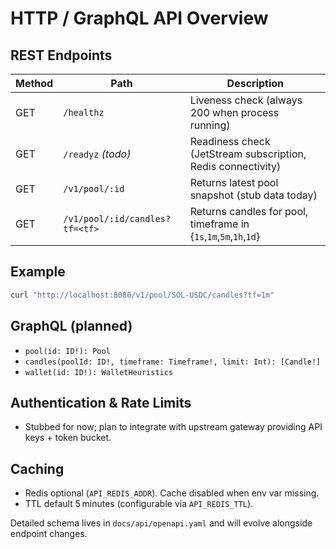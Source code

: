 # HTTP / GraphQL API Overview

## REST Endpoints
| Method | Path | Description |
|--------|------|-------------|
| GET | `/healthz` | Liveness check (always 200 when process running) |
| GET | `/readyz` *(todo)* | Readiness check (JetStream subscription, Redis connectivity) |
| GET | `/v1/pool/:id` | Returns latest pool snapshot (stub data today) |
| GET | `/v1/pool/:id/candles?tf=<tf>` | Returns candles for pool, timeframe in {`1s`,`1m`,`5m`,`1h`,`1d`} |

## Example
```bash
curl "http://localhost:8080/v1/pool/SOL-USDC/candles?tf=1m"
```

## GraphQL (planned)
- `pool(id: ID!): Pool`
- `candles(poolId: ID!, timeframe: Timeframe!, limit: Int): [Candle!]`
- `wallet(id: ID!): WalletHeuristics`

## Authentication & Rate Limits
- Stubbed for now; plan to integrate with upstream gateway providing API keys + token bucket.

## Caching
- Redis optional (`API_REDIS_ADDR`). Cache disabled when env var missing.
- TTL default 5 minutes (configurable via `API_REDIS_TTL`).

Detailed schema lives in `docs/api/openapi.yaml` and will evolve alongside endpoint changes.
